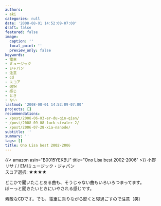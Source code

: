 ```yaml
---
authors:
- aki
categories: null
date: '2008-08-01 14:52:09-07:00'
draft: false
featured: false
image:
  caption: ''
  focal_point: ''
  preview_only: false
keywords:
- 電車
- ミュージック
- ジャパン
- 注意
- cd
- スコア
- 選択
- 感じ
- とき
- ない
lastmod: '2008-08-01 14:52:09-07:00'
projects: []
recommendations:
- /post/2008-06-03-er-du-qin-qian/
- /post/2008-09-08-luck-stealer-2/
- /post/2006-07-28-xia-nanode/
subtitle: ''
summary: ''
tags: []
title: Ono Lisa best 2002-2006
---
```


{{< amazon asin="B0015YEKBU" title="Ono Lisa best 2002-2006" >}}
小野リサ / / EMIミュージック・ジャパン  
スコア選択: ★★★★  
  
どこかで聞いたことある曲も、そうじゃない曲もいろいろつまってます。  
ぼーっと聞きたいときにいやされる感じです。  
  
素敵なCDです。でも、電車に乗りながら聞くと寝過ごすので注意（笑）